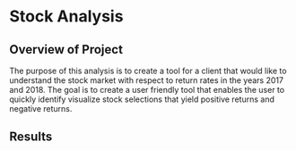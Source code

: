 # Stock Analysis
## Overview of Project
The purpose of this analysis is to create a tool for a client that would like to understand the stock market with respect to return rates in the years 2017 and 2018. The goal is to create a user friendly tool that enables the user to quickly identify visualize stock selections that yield positive returns and negative returns.

## Results

